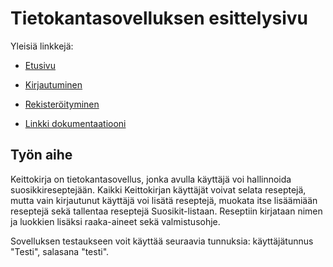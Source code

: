 # Tietokantasovelluksen esittelysivu

Yleisiä linkkejä:

* [Etusivu](http://vseppane.users.cs.helsinki.fi/keittokirja/)
* [Kirjautuminen](http://vseppane.users.cs.helsinki.fi/keittokirja/login)
* [Rekisteröityminen](http://vseppane.users.cs.helsinki.fi/keittokirja/signUp)

* [Linkki dokumentaatiooni](https://github.com/Vanamo/Tsoha-Bootstrap/blob/master/doc/dokumentaatio.pdf)

## Työn aihe
Keittokirja on tietokantasovellus, jonka avulla käyttäjä voi hallinnoida suosikkireseptejään. Kaikki Keittokirjan käyttäjät voivat selata reseptejä, mutta vain kirjautunut käyttäjä voi lisätä reseptejä, muokata itse lisäämiään reseptejä sekä tallentaa reseptejä Suosikit-listaan. Reseptiin kirjataan nimen ja luokkien lisäksi raaka-aineet sekä valmistusohje. 
  
Sovelluksen testaukseen voit käyttää seuraavia tunnuksia: käyttäjätunnus "Testi", salasana "testi".
 

